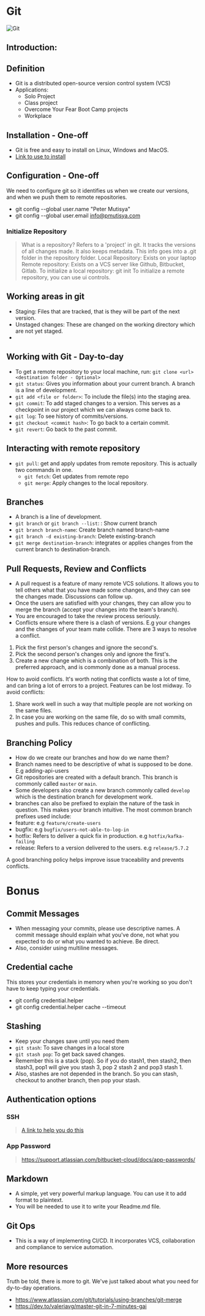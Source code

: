 # Git
![Git](https://upload.wikimedia.org/wikipedia/commons/e/e0/Git-logo.svg)
## Introduction:
## Definition
- Git is a distributed open-source version control system (VCS)
- Applications:
  - Solo Project
  - Class project
  - Overcome Your Fear Boot Camp projects
  - Workplace
## Installation - One-off
- Git is free and easy to install on Linux, Windows and MacOS.
- [Link to use to install](https://git-scm.com/book/en/v2/Getting-Started-Installing-Git)

## Configuration - One-off
We need to configure git so it identifies us when we create our versions, and when we push them to remote repositories.
- git config --global user.name "Peter Mutisya"
- git config --global user.email info@pmutisya.com

### Initialize Repository
> What is a repository?
> Refers to a 'project' in git. It tracks the versions of all changes made.  It also keeps metadata.
> This info goes into a .git folder in the repository folder.
> Local Repository: Exists on your laptop
> Remote repository: Exists on a VCS server like Github, Bitbucket, Gitlab.
To initialize a local repository:
> git init
To initialize a remote repository, you can use ui controls.

## Working areas in git
- Staging: Files that are tracked, that is they will be part of the next version.
- Unstaged changes: These are changed on the working directory which are not yet staged.
- 

## Working with Git - Day-to-day
- To get a remote repository to your local machine, run: `git clone <url> <destination folder - Optional>`
- `git status`: Gives you information about your current branch. A branch is a line of development.
- `git add <file or folder>`: To include the file(s) into the staging area.
- `git commit`: To add staged changes to a version. This serves as a checkpoint in our project which we can always come back to.
- `git log`: To see history of commits/versions.
- `git checkout <commit hash>`: To go back to a certain commit.
- `git revert`: Go back to the past commit.

## Interacting with remote repository
- `git pull`: get and apply updates from remote repository. This is actually two commands in one.
  - `git fetch`: Get updates from remote repo
  - `git merge`: Apply changes to the local repository.

## Branches
- A branch is a line of development.
- `git branch` or `git branch --list`: : Show current branch
- `git branch branch-name`: Create branch named branch-name
- `git branch -d existing-branch`: Delete existing-branch
- `git merge destination-branch`: integrates or applies changes from the current branch to destination-branch.

## Pull Requests, Review and Conflicts
- A pull request is a feature of many remote VCS solutions. It allows you to tell others what that you have made some changes, and they can see the changes made. Discussions can follow up.
- Once the users are satisfied with your changes, they can allow you to merge the branch (accept your changes into the team's branch).
- You are encouraged to take the review process seriously.
- Conflicts ensure where there is a clash of versions. E.g your changes and the changes of your team mate collide. There are 3 ways to resolve a conflict.
1. Pick the first person's changes and ignore the second's.
2. Pick the second person's changes only and ignore the first's.
3. Create a new change which is a combination of both. This is the preferred approach, and is commonly done as a manual process.

How to avoid conflicts.
It's worth noting that conflicts waste a lot of time, and can bring a lot of errors to a project. Features can be lost midway. To avoid conflicts:
1. Share work well in such a way that multiple people are not working on the same files.
2. In case you are working on the same file, do so with small commits, pushes and pulls. This reduces chance of conflicting.


## Branching Policy
- How do we create our branches and how do we name them?
- Branch names need to be descriptive of what is supposed to be done. E.g adding-api-users
- Git repositories are created with a default branch. This branch is commonly called `master` or `main`.
- Some developers also create a new branch commonly called `develop` which is the destination branch for development work.
- branches can also be prefixed to explain the nature of the task in question. This makes your branch intuitive. The most common branch prefixes used include:
- feature: e.g `feature/create-users`
- bugfix: e.g `bugfix/users-not-able-to-log-in`
- hotfix: Refers to deliver a quick fix in production. e.g `hotfix/kafka-failing`
- release: Refers to a version delivered to the users. e.g `release/5.7.2`

A good branching policy helps improve issue traceability and prevents conflicts.



# Bonus
## Commit Messages
- When messaging your commits, please use descriptive names. A commit message should explain what you've done, not what you expected to do or what you wanted to achieve. Be direct.
- Also, consider using multiline messages.

## Credential cache
This stores your credentials in memory when you're working so you don't have to keep typing your credentials.
- git config credential.helper <options>
- git config credential.helper cache --timeout <seconds>

## Stashing
- Keep your changes save until you need them
- `git stash`: To save changes in a local store
- `git stash pop`: To get back saved changes. 
- Remember this is a stack (pop). So if you do stash1, then stash2, then stash3, pop1 will give you stash 3, pop 2 stash 2 and pop3 stash 1.
- Also, stashes are not depended in the branch. So you can stash, checkout to another branch, then pop your stash.

## Authentication options
### SSH
> [A link to help you do this](https://docs.github.com/en/authentication/connecting-to-github-with-ssh/generating-a-new-ssh-key-and-adding-it-to-the-ssh-agent)

### App Password
> https://support.atlassian.com/bitbucket-cloud/docs/app-passwords/


## Markdown
- A simple, yet very powerful markup language. You can use it to add format to plaintext.
- You will be needed to use it to write your Readme.md file.

## Git Ops
- This is a way of implementing CI/CD. It incorporates VCS, collaboration and compliance to service automation.

## More resources
Truth be told, there is more to git. We've just talked about what you need for dy-to-day operations.
- https://www.atlassian.com/git/tutorials/using-branches/git-merge
- https://dev.to/valeriavg/master-git-in-7-minutes-gai